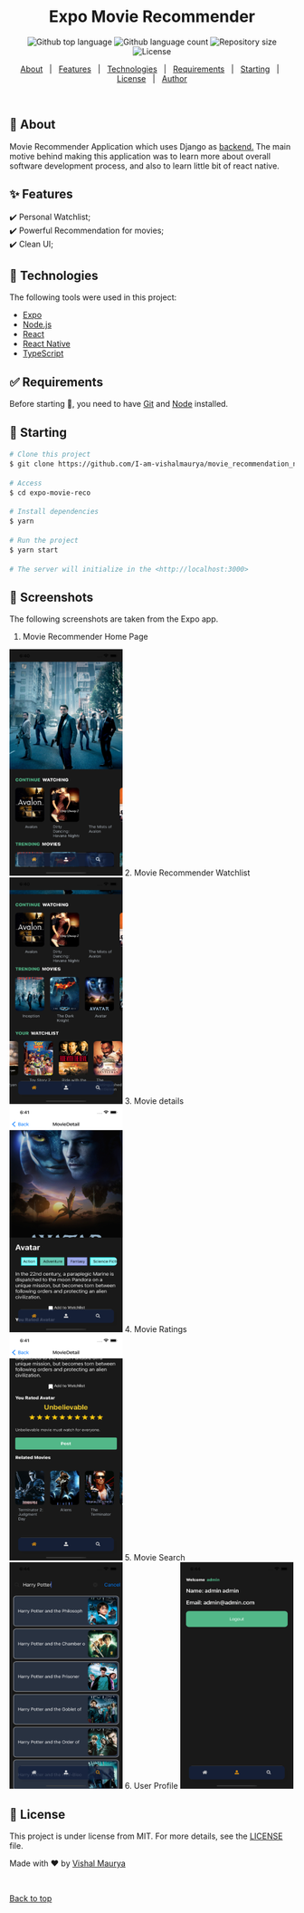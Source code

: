 <!-- <div align="center" id="top"> 
  <img src="./.github/app.gif" alt="Expo Movie Recommender" />

  &#xa0;

  <!-- <a href="https://expomoviereco.netlify.app">Demo</a> -->
<!-- </div> -->

<h1 align="center">Expo Movie Recommender</h1>

<p align="center">
  <img alt="Github top language" src="https://img.shields.io/github/languages/top/I-am-vishalmaurya/movie_recommendation_native?color=56BEB8">

  <img alt="Github language count" src="https://img.shields.io/github/languages/count/I-am-vishalmaurya/movie_recommendation_native?color=56BEB8">

  <img alt="Repository size" src="https://img.shields.io/github/repo-size/I-am-vishalmaurya/movie_recommendation_native?color=56BEB8">

  <img alt="License" src="https://img.shields.io/github/license/I-am-vishalmaurya/movie_recommendation_native?color=56BEB8">

  <!-- <img alt="Github issues" src="https://img.shields.io/github/issues/I-am-vishalmaurya/movie_recommendation_native?color=56BEB8" /> -->

  <!-- <img alt="Github forks" src="https://img.shields.io/github/forks/I-am-vishalmaurya/movie_recommendation_native?color=56BEB8" /> -->

  <!-- <img alt="Github stars" src="https://img.shields.io/github/stars/I-am-vishalmaurya/movie_recommendation_native?color=56BEB8" /> -->
</p>

<!-- Status -->

<!-- <h4 align="center"> 
	🚧  Expo Movie Recommender 🚀 Under construction...  🚧
</h4> 

<hr> -->

<p align="center">
  <a href="#dart-about">About</a> &#xa0; | &#xa0; 
  <a href="#sparkles-features">Features</a> &#xa0; | &#xa0;
  <a href="#rocket-technologies">Technologies</a> &#xa0; | &#xa0;
  <a href="#white_check_mark-requirements">Requirements</a> &#xa0; | &#xa0;
  <a href="#checkered_flag-starting">Starting</a> &#xa0; | &#xa0;
  <a href="#memo-license">License</a> &#xa0; | &#xa0;
  <a href="https://github.com/{{I-am-vishalmaurya}}" target="_blank">Author</a>
</p>

<br>

## :dart: About ##

Movie Recommender Application which uses Django as <a href="https://github.com/I-am-vishalmaurya/django_movie_recommender">backend.</a>
The main motive behind making this application was to learn more about overall software development process, and also to learn little bit of react native. 


## :sparkles: Features ##

:heavy_check_mark: Personal Watchlist;\
:heavy_check_mark: Powerful Recommendation for movies;\
:heavy_check_mark: Clean UI;

## :rocket: Technologies ##

The following tools were used in this project:

- [Expo](https://expo.io/)
- [Node.js](https://nodejs.org/en/)
- [React](https://pt-br.reactjs.org/)
- [React Native](https://reactnative.dev/)
- [TypeScript](https://www.typescriptlang.org/)

## :white_check_mark: Requirements ##

Before starting :checkered_flag:, you need to have [Git](https://git-scm.com) and [Node](https://nodejs.org/en/) installed.

## :checkered_flag: Starting ##

```bash
# Clone this project
$ git clone https://github.com/I-am-vishalmaurya/movie_recommendation_native

# Access
$ cd expo-movie-reco

# Install dependencies
$ yarn

# Run the project
$ yarn start

# The server will initialize in the <http://localhost:3000>
```

## :city_sunrise: Screenshots ##
The following screenshots are taken from the Expo app.
1. Movie Recommender Home Page
<img alt="Home Page" src="https://github.com/I-am-vishalmaurya/movie_recommendation_native/blob/master/assets/home.png?raw=true" height="400" width="200">
2. Movie Recommender Watchlist
<img alt="Watchlist" src="https://github.com/I-am-vishalmaurya/movie_recommendation_native/blob/master/assets/home2.png?raw=true" height="400" width="200">
3. Movie details
<img alt = "Movie Details" src="https://github.com/I-am-vishalmaurya/movie_recommendation_native/blob/master/assets/movie_detail.png?raw=true" height="400" width="200"/>
4. Movie Ratings
<img alt="Movie Ratings" src="https://github.com/I-am-vishalmaurya/movie_recommendation_native/blob/master/assets/movie_rating.png?raw=true" height="400" width="200"/>
5. Movie Search
<img alt="Movie Search" src="https://github.com/I-am-vishalmaurya/movie_recommendation_native/blob/master/assets/search.png?raw=true" height="400" width="200" />
6. User Profile
<img alt="User profile" src="https://github.com/I-am-vishalmaurya/movie_recommendation_native/blob/master/assets/user_profile.png?raw=true" height="400" width="200" />



## :memo: License ##

This project is under license from MIT. For more details, see the [LICENSE](LICENSE.md) file.


Made with :heart: by <a href="https://github.com/I-am-vishalmaurya" target="_blank">Vishal Maurya</a>

&#xa0;

<a href="#top">Back to top</a>
